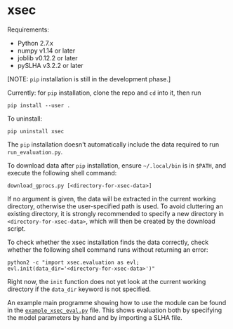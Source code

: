 # xsec

Requirements:
- Python 2.7.x
- numpy v1.14 or later
- joblib v0.12.2 or later
- pySLHA v3.2.2 or later

[NOTE: `pip` installation is still in the development phase.]

Currently: for `pip` installation, clone the repo and `cd` into it, then run
```
pip install --user .
```
To uninstall: 
```
pip uninstall xsec
```
The `pip` installation doesn't automatically include the data required to run `run_evaluation.py`.

To download data after `pip` installation, ensure `~/.local/bin` is in `$PATH`, and execute the following shell command:
```
download_gprocs.py [<directory-for-xsec-data>]
```
If no argument is given, the data will be extracted in the current working directory, otherwise the user-specified path is used. To avoid cluttering an existing directory, it is strongly recommended to specify a new directory in `<directory-for-xsec-data>`, which will then be created by the download script.

To check whether the xsec installation finds the data correctly, check whether the following shell command runs without returning an error:
```
python2 -c "import xsec.evaluation as evl; evl.init(data_dir='<directory-for-xsec-data>')"
```

Right now, the `init` function does not yet look at the current working directory if the `data_dir` keyword is not specified.

An example main programme showing how to use the module can be found in the [`example_xsec_eval.py`](examples/example_xsec_eval.py) file. This shows evaluation both by specifying the model parameters by hand and by importing a SLHA file.
